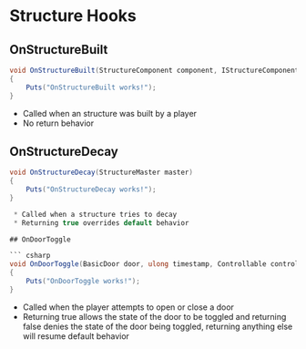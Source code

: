 # Structure Hooks

## OnStructureBuilt

``` csharp
void OnStructureBuilt(StructureComponent component, IStructureComponentItem item)
{
    Puts("OnStructureBuilt works!");
}
```

 * Called when an structure was built by a player
 * No return behavior

## OnStructureDecay

``` csharp
void OnStructureDecay(StructureMaster master)
{
    Puts("OnStructureDecay works!");
}

 * Called when a structure tries to decay
 * Returning true overrides default behavior

## OnDoorToggle

``` csharp
void OnDoorToggle(BasicDoor door, ulong timestamp, Controllable controllable)
{
    Puts("OnDoorToggle works!");
}
```

 * Called when the player attempts to open or close a door
 * Returning true allows the state of the door to be toggled and returning false denies the state of the door being toggled, returning anything else will resume default behavior
